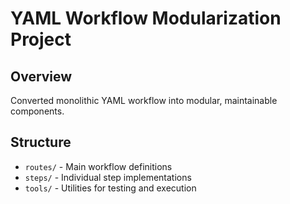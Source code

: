 # YAML Workflow Modularization Project

## Overview
Converted monolithic YAML workflow into modular, maintainable components.

## Structure
- `routes/` - Main workflow definitions
- `steps/` - Individual step implementations
- `tools/` - Utilities for testing and execution
